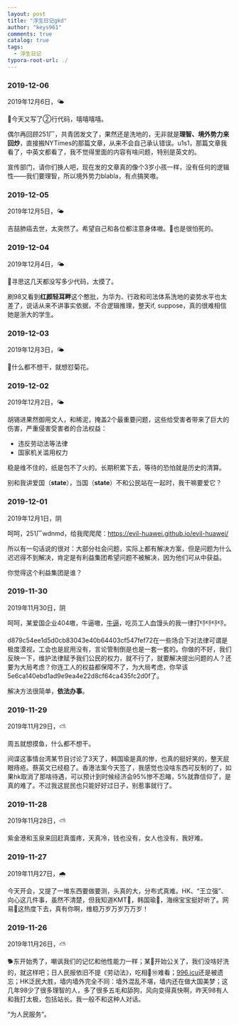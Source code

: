 ```yaml
---
layout: post
title: "浮生日记gkd"
author: "keys961"
comments: true
catalog: true
tags:
  - 浮生日记
typora-root-url: ./
---
```


### 2019-12-06

2019年12月6日，🌤

👴今天又写了②行代码，嘻嘻嘻嘻。

偶尔再回顾251厂，共青团发文了，果然还是洗地的，无非就是**理智、境外势力来回炒**，直接搬NYTimes的那篇文章，从来不会自己承认错误。u1s1，那篇文章我看了，中英文都看了，我不觉得里面的内容有啥问题，特别是英文的。

宣传部门，请你们换人吧，现在发的文章真的像个3岁小孩一样，没有任何的逻辑性——我们要理智，所以境外势力blabla，有点搞笑嗷。

### 2019-12-05

2019年12月5日，🌤

吉喆肺癌去世，太突然了。希望自己和各位都注意身体嗷。👴也是很怕死的。

### 2019-12-04

2019年12月4日，🌤

👴寻思这几天都没写多少代码，太摸了。

刷98又看到**红颜轻耳畔**这个憨批，为华为、行政和司法体系洗地的姿势水平也太差了，说话从来不讲事实依据，不合逻辑推理，整天if, suppose，真的很难相信她是浙大的学生。

### 2019-12-03

2019年12月3日，🌤

👴什么都不想干，就想怼菊花。

### 2019-12-02

2019年12月2日，🌤

胡锡进果然御用文人，和稀泥，掩盖2个最重要问题，这些给受害者带来了巨大的伤害，严重侵害受害者的合法权益：

- 违反劳动法等法律
- 国家机关滥用权力

稳是维不住的，纸是包不了火的。长期积累下去，等待的恐怕就是历史的清算。

别和我讲爱国（**state**），当国（**state**）不和公民站在一起时，我干嘛要爱它？

### 2019-12-01

2019年12月1日，阴

呵呵，251厂wdnmd，给我爬爬爬：https://evil-huawei.github.io/evil-huawei/

所以有一句话说的很对：大部分社会问题，实际上都有解决方案，但是问题为什么迟迟得不到解决，肯定是有利益集团希望问题不被解决，因为他们可从中获益。

你觉得这个利益集团是谁？

### 2019-11-30

2019年11月30日，阴

呵呵，某爱国企业404嗷，牛逼嗷，[牛逼](https://twitter.com/bjzyhzzdgzyhzzd/status/1199945672356581377)，吃员工人血馒头的我一律打👎👎👎👎。

d879c54ee1d5d0cb83043e40b64403cf547fef72在一些场合下对法律可谓是极度漠视，工会也是屁用没有，言论管制倒是也是一套一套的。你做的不好，我们反映一下，维护法律赋予我们公民的权力，就不行了，就要解决提出问题的人？还要为大局考虑？你连工人的权益都保障不了，为大局考虑，你早该5e6ca140ebd1ad9e9ea4e22d8cf64ca435fc2d0f了。

解决方法很简单，**依法办事**。

### 2019-11-29

2019年11月29日，⛅

周五就想摸鱼，什么都不想干。

间谍这事情台湾某节目讨论了3天了，韩国瑜是真的惨，也真的挺好笑的，整天屁眼痔疮。蔡英文已经稳了。香港法案今天签了，我感觉也没啥东西可反制的了，如果hk取消了那啥待遇，可以预计到时候经济会95%惨不忍睹，5%就靠信仰了，是真的难了。不过我这屁民也只能好好过日子，别惹事就行了。

### 2019-11-28

2019年11月28日，⛅

紫金港和玉泉来回赶真蛋疼，天真冷，钱也没有，女人也没有，我好难。

### 2019-11-27

2019年11月27日，🌧

今天开会，又提了一堆东西要做要测，头真的大，分布式真难。HK、“王立强”、向心这几件事，虽然不清楚，但我知道KMT💊，韩国瑜💊，海绵宝宝挺好听了。网易🐖这热度下去，真有你啊，维稳万岁万岁万万岁！

### 2019-11-26

2019年11月26日，⛅

🐕东开始秀了，嘲讽我们的记忆和他性能力一样；某🐖开始公关了，我们没啥好洗的，就这样吧；日人民报依旧不提《劳动法》，吃相🐀⑩难看；[996.icu](https://996.icu)还是被遗忘；HK泛民大胜，墙内墙外完全不同：墙外混乱不堪，墙内还在做大国美梦；这几年98少了很多理智的人，多了很多五毛和舔狗，风向变得真快啊，昨天98有人和我打太极，包括站长。我一般不和这种人对话。

“为人民服务”。

